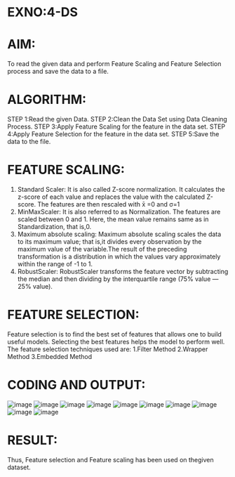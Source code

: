 # EXNO:4-DS
# AIM:
To read the given data and perform Feature Scaling and Feature Selection process and save the
data to a file.

# ALGORITHM:
STEP 1:Read the given Data.
STEP 2:Clean the Data Set using Data Cleaning Process.
STEP 3:Apply Feature Scaling for the feature in the data set.
STEP 4:Apply Feature Selection for the feature in the data set.
STEP 5:Save the data to the file.

# FEATURE SCALING:
1. Standard Scaler: It is also called Z-score normalization. It calculates the z-score of each value and replaces the value with the calculated Z-score. The features are then rescaled with x̄ =0 and σ=1
2. MinMaxScaler: It is also referred to as Normalization. The features are scaled between 0 and 1. Here, the mean value remains same as in Standardization, that is,0.
3. Maximum absolute scaling: Maximum absolute scaling scales the data to its maximum value; that is,it divides every observation by the maximum value of the variable.The result of the preceding transformation is a distribution in which the values vary approximately within the range of -1 to 1.
4. RobustScaler: RobustScaler transforms the feature vector by subtracting the median and then dividing by the interquartile range (75% value — 25% value).

# FEATURE SELECTION:
Feature selection is to find the best set of features that allows one to build useful models. Selecting the best features helps the model to perform well.
The feature selection techniques used are:
1.Filter Method
2.Wrapper Method
3.Embedded Method

# CODING AND OUTPUT:
![image](https://github.com/Gedipudidarshani/EXNO-4-DS/assets/139340574/b805d727-8000-4f5a-a838-845d43318bf9)
![image](https://github.com/Gedipudidarshani/EXNO-4-DS/assets/139340574/fedf6984-dc20-4b1e-9fc2-8be0e2cb84be)
![image](https://github.com/Gedipudidarshani/EXNO-4-DS/assets/139340574/b04b5098-b06d-40f0-a68e-ed4af5e59aef)
![image](https://github.com/Gedipudidarshani/EXNO-4-DS/assets/139340574/70decf25-56a2-496b-8727-4e4842c95caf)
![image](https://github.com/Gedipudidarshani/EXNO-4-DS/assets/139340574/b9b737ed-2f65-4f58-b763-6f490a88f27c)
![image](https://github.com/Gedipudidarshani/EXNO-4-DS/assets/139340574/4eaa9ac8-a5fd-4142-94a7-ec3cdbcef5db)
![image](https://github.com/Gedipudidarshani/EXNO-4-DS/assets/139340574/6ef5b5c1-f643-45d9-b906-ccbf41578ea8)
![image](https://github.com/Gedipudidarshani/EXNO-4-DS/assets/139340574/a14bf251-c13f-41c1-abe9-812e636a5e98)
![image](https://github.com/Gedipudidarshani/EXNO-4-DS/assets/139340574/8902305a-35d0-4bb0-b68e-cd26b7658c06)
![image](https://github.com/Gedipudidarshani/EXNO-4-DS/assets/139340574/110d6d23-8b5a-4ff4-9e28-7b306f71efd1)
# RESULT:
Thus, Feature selection and Feature scaling has been used on thegiven dataset.
